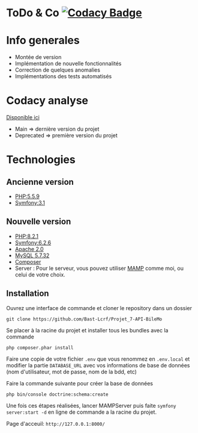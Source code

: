 # ToDo & Co [![Codacy Badge](https://app.codacy.com/project/badge/Grade/128d57b24f414d49ae2a65c10fad75e1)](https://app.codacy.com/gh/Bast-Lcrf/Projet_8-ToDo-and-Co/dashboard?utm_source=gh&utm_medium=referral&utm_content=&utm_campaign=Badge_grade)

# Info generales
* Montée de version
* Implémentation de nouvelle fonctionnalités
* Correction de quelques anomalies
* Implémentations des tests automatisés

# Codacy analyse

[Disponible ici](https://app.codacy.com/gh/Bast-Lcrf/Projet_8-ToDo-and-Co/dashboard)
* Main => dernière version du projet
* Deprecated => première version du projet

# Technologies
## Ancienne version
* [PHP:5.5.9](https://www.php.net/)
* [Symfony:3.1](https://symfony.com/doc/current/index.html)

## Nouvelle version
* [PHP:8.2.1](https://www.php.net/)
* [Symfony:6.2.6](https://symfony.com/doc/current/index.html)
* [Apache 2.0](https://www.apachelounge.com/download/VC15/)
* [MySQL 5.7.32](https://downloads.mysql.com/archives/installer/)
* [Composer](https://getcomposer.org/download/)
* Server : Pour le serveur, vous pouvez utiliser [MAMP](https://www.mamp.info/en/mac/) comme moi, ou celui de votre choix.

## Installation
Ouvrez une interface de commande et cloner le repository dans un dossier
```
git clone https://github.com/Bast-Lcrf/Projet_7-API-BileMo
```
Se placer à la racine du projet et installer tous les bundles avec la commande
```
php composer.phar install
```
Faire une copie de votre fichier ```.env``` que vous renommez en ```.env.local``` et modifier la partie ```DATABASE_URL``` avec vos informations de base de données (nom d'utilisateur, mot de passe, nom de la bdd, etc)

Faire la commande suivante pour créer la base de données
```
php bin/console doctrine:schema:create
```
Une fois ces étapes réalisées, lancer MAMPServer puis faite  ```symfony server:start -d``` en ligne de commande a la racine du projet.

Page d'acceuil: ```http://127.0.0.1:8000/```

